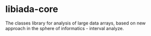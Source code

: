 libiada-core
============

The classes library for analysis of large data arrays, based on new approach in the sphere of informatics - interval analyze.
